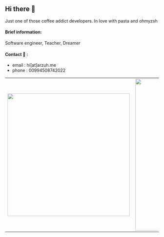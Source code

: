 ## Hi there 🧞‍

Just one of those coffee addict developers. In love with pasta and ohmyzsh

#### Brief information:
Software engineer, Teacher, Dreamer


#### Contact 💬 :
- email : hi[at]arzuh.me
- phone : 00994508742022

<center>
<table>
    <tr>
        <td><img width="400px" align="left" src="https://github-readme-stats.vercel.app/api/top-langs/?username=arzuhuseyn&hide=html&layout=compact&theme=buefy" /></td>
        <td><img width="495px" align="left" src="https://github-readme-stats.vercel.app/api?username=arzuhuseyn&theme=buefy"/></td>
    </tr>   
</table>
</center>  
